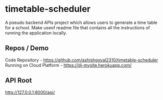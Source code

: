 # timetable-scheduler
A pseudo backend APIs project which allows users to generate a time table for a school. Make useof readme file that contains all the instructions of running the application locally.

## Repos / Demo
Code Repository - https://github.com/ashishgoyal2310/timetable-scheduler
Running on Cloud Platform - https://dj-mysite.herokuapp.com/

## API Root
http://127.0.0.1:8000/api/